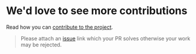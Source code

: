 # We'd love to see more contributions

Read how you can [contribute to the project](/hedzr/go-rate/blob/master/CONTRIBUTING.md).

> Please attach an [issue](https://github.com/hedzr/go-rate/issues) link which your PR solves otherwise your work may be rejected.